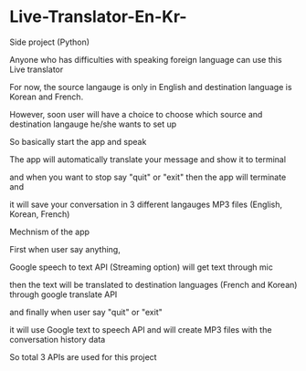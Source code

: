 # Live-Translator-En-Kr-
Side project (Python)

Anyone who has difficulties with speaking foreign language can use this Live translator

For now, the source langauge is only in English and destination language is Korean and French.

However, soon user will have a choice to choose which source and destination langauge he/she wants to set up

So basically start the app and speak

The app will automatically translate your message and show it to terminal

and when you want to stop say "quit" or "exit" then the app will terminate and

it will save your conversation in 3 different langauges MP3 files (English, Korean, French)


Mechnism of the app

First when user say anything, 

Google speech to text API (Streaming option) will get text through mic

then the text will be translated to destination languages (French and Korean) through google translate API

and finally when user say "quit" or "exit"

it will use Google text to speech API and will create MP3 files with the conversation history data

So total 3 APIs are used for this project

